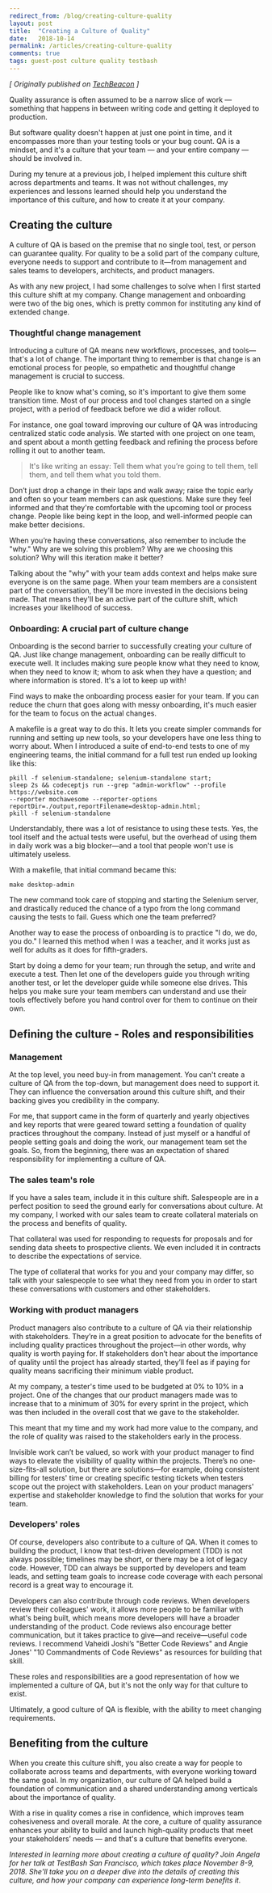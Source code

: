 ```yaml
---
redirect_from: /blog/creating-culture-quality
layout: post
title:  "Creating a Culture of Quality"
date:   2018-10-14
permalink: /articles/creating-culture-quality
comments: true
tags: guest-post culture quality testbash
---
```


*[ Originally published on [TechBeacon](https://techbeacon.com/how-i-created-culture-quality) ]*

Quality assurance is often assumed to be a narrow slice of work — something that happens in between writing code and getting it deployed to production. 

But software quality doesn't happen at just one point in time, and it encompasses more than your testing tools or your bug count. QA is a mindset, and it's a culture that your team — and your entire company — should be involved in.

During my tenure at a previous job, I helped implement this culture shift across departments and teams. It was not without challenges, my experiences and lessons learned should help you understand the importance of this culture, and how to create it at your company. 

## Creating the culture

A culture of QA is based on the premise that no single tool, test, or person can guarantee quality. For quality to be a solid part of the company culture, everyone needs to support and contribute to it—from management and sales teams to developers, architects, and product managers.

As with any new project, I had some challenges to solve when I first started this culture shift at my company. Change management and onboarding were two of the big ones, which is pretty common for instituting any kind of extended change.

### Thoughtful change management

Introducing a culture of QA means new workflows, processes, and tools—that's a lot of change. The important thing to remember is that change is an emotional process for people, so empathetic and thoughtful change management is crucial to success.

People like to know what's coming, so it's important to give them some transition time. Most of our process and tool changes started on a single project, with a period of feedback before we did a wider rollout.

For instance, one goal toward improving our culture of QA was introducing centralized static code analysis. We started with one project on one team, and spent about a month getting feedback and refining the process before rolling it out to another team.

> It's like writing an essay: Tell them what you’re going to tell them, tell them, and tell them what you told them.

Don’t just drop a change in their laps and walk away; raise the topic early and often so your team members can ask questions. Make sure they feel informed and that they're comfortable with the upcoming tool or process change. People like being kept in the loop, and well-informed people can make better decisions.

When you’re having these conversations, also remember to include the "why." Why are we solving this problem? Why are we choosing this solution? Why will this iteration make it better?

Talking about the "why" with your team adds context and helps make sure everyone is on the same page. When your team members are a consistent part of the conversation, they'll be more invested in the decisions being made. That means they'll be an active part of the culture shift, which increases your likelihood of success.

### Onboarding: A crucial part of culture change

Onboarding is the second barrier to successfully creating your culture of QA. Just like change management, onboarding can be really difficult to execute well. It includes making sure people know what they need to know, when they need to know it; whom to ask when they have a question; and where information is stored. It's a lot to keep up with!

Find ways to make the onboarding process easier for your team. If you can reduce the churn that goes along with messy onboarding, it's much easier for the team to focus on the actual changes.

A makefile is a great way to do this. It lets you create simpler commands for running and setting up new tools, so your developers have one less thing to worry about. When I introduced a suite of end-to-end tests to one of my engineering teams, the initial command for a full test run ended up looking like this:

```
pkill -f selenium-standalone; selenium-standalone start;
sleep 2s && codeceptjs run --grep "admin-workflow" --profile https://website.com
--reporter mochawesome --reporter-options reportDir=./output,reportFilename=desktop-admin.html;
pkill -f selenium-standalone
```

Understandably, there was a lot of resistance to using these tests. Yes, the tool itself and the actual tests were useful, but the overhead of using them in daily work was a big blocker—and a tool that people won't use is ultimately useless.

With a makefile, that initial command became this:

`make desktop-admin`

The new command took care of stopping and starting the Selenium server, and drastically reduced the chance of a typo from the long command causing the tests to fail. Guess which one the team preferred?

Another way to ease the process of onboarding is to practice "I do, we do, you do." I learned this method when I was a teacher, and it works just as well for adults as it does for fifth-graders. 

Start by doing a demo for your team; run through the setup, and write and execute a test. Then let one of the developers guide you through writing another test, or let the developer guide while someone else drives. This helps you make sure your team members can understand and use their tools effectively before you hand control over for them to continue on their own.

## Defining the culture - Roles and responsibilities

### Management

At the top level, you need buy-in from management. You can't create a culture of QA from the top-down, but management does need to support it. They can influence the conversation around this culture shift, and their backing gives you credibility in the company.

For me, that support came in the form of quarterly and yearly objectives and key reports that were geared toward setting a foundation of quality practices throughout the company. Instead of just myself or a handful of people setting goals and doing the work, our management team set the goals. So, from the beginning, there was an expectation of shared responsibility for implementing a culture of QA.

### The sales team's role

If you have a sales team, include it in this culture shift. Salespeople are in a perfect position to seed the ground early for conversations about culture. At my company, I worked with our sales team to create collateral materials on the process and benefits of quality.

That collateral was used for responding to requests for proposals and for sending data sheets to prospective clients. We even included it in contracts to describe the expectations of service.

The type of collateral that works for you and your company may differ, so talk with your salespeople to see what they need from you in order to start these conversations with customers and other stakeholders.

### Working with product managers

Product managers also contribute to a culture of QA via their relationship with stakeholders. They’re in a great position to advocate for the benefits of including quality practices throughout the project—in other words, why quality is worth paying for. If stakeholders don’t hear about the importance of quality until the project has already started, they’ll feel as if paying for quality means sacrificing their minimum viable product.

At my company, a tester's time used to be budgeted at 0% to 10% in a project. One of the changes that our product managers made was to increase that to a minimum of 30% for every sprint in the project, which was then included in the overall cost that we gave to the stakeholder.

This meant that my time and my work had more value to the company, and the role of quality was raised to the stakeholders early in the process.

Invisible work can’t be valued, so work with your product manager to find ways to elevate the visibility of quality within the projects. There’s no one-size-fits-all solution, but there are solutions—for example, doing consistent billing for testers' time or creating specific testing tickets when testers scope out the project with stakeholders. Lean on your product managers' expertise and stakeholder knowledge to find the solution that works for your team.

### Developers' roles

Of course, developers also contribute to a culture of QA. When it comes to building the product, I know that test-driven development (TDD) is not always possible; timelines may be short, or there may be a lot of legacy code. However, TDD can always be supported by developers and team leads, and setting team goals to increase code coverage with each personal record is a great way to encourage it.

Developers can also contribute through code reviews. When developers review their colleagues' work, it allows more people to be familiar with what's being built, which means more developers will have a broader understanding of the product. Code reviews also encourage better communication, but it takes practice to give—and receive—useful code reviews. I recommend Vaheidi Joshi’s "Better Code Reviews" and Angie Jones' "10 Commandments of Code Reviews" as resources for building that skill.

These roles and responsibilities are a good representation of how we implemented a culture of QA, but it's not the only way for that culture to exist.

Ultimately, a good culture of QA is flexible, with the ability to meet changing requirements.

## Benefiting from the culture

When you create this culture shift, you also create a way for people to collaborate across teams and departments, with everyone working toward the same goal. In my organization, our culture of QA helped build a foundation of communication and a shared understanding among verticals about the importance of quality.

With a rise in quality comes a rise in confidence, which improves team cohesiveness and overall morale. At the core, a culture of quality assurance enhances your ability to build and launch high-quality products that meet your stakeholders’ needs — and that's a culture that benefits everyone.


*Interested in learning more about creating a culture of quality? Join Angela for her talk at TestBash San Francisco, which takes place November 8-9, 2018. She'll take you on a deeper dive into the details of creating this culture, and how your company can experience long-term benefits it.*
